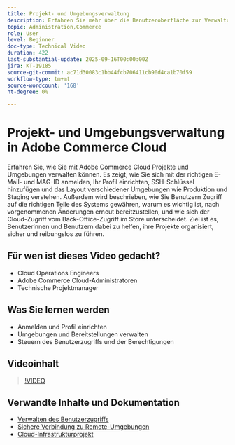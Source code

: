 ```yaml
---
title: Projekt- und Umgebungsverwaltung
description: Erfahren Sie mehr über die Benutzeroberfläche zur Verwaltung von Projekten und Umgebungen in Adobe Commerce Cloud
topic: Administration,Commerce
role: User
level: Beginner
doc-type: Technical Video
duration: 422
last-substantial-update: 2025-09-16T00:00:00Z
jira: KT-19185
source-git-commit: ac71d30083c1bb44fcb706411cb90d4ca1b70f59
workflow-type: tm+mt
source-wordcount: '168'
ht-degree: 0%

---
```



# Projekt- und Umgebungsverwaltung in Adobe Commerce Cloud

Erfahren Sie, wie Sie mit Adobe Commerce Cloud Projekte und Umgebungen verwalten können. Es zeigt, wie Sie sich mit der richtigen E-Mail- und MAG-ID anmelden, Ihr Profil einrichten, SSH-Schlüssel hinzufügen und das Layout verschiedener Umgebungen wie Produktion und Staging verstehen. Außerdem wird beschrieben, wie Sie Benutzern Zugriff auf die richtigen Teile des Systems gewähren, warum es wichtig ist, nach vorgenommenen Änderungen erneut bereitzustellen, und wie sich der Cloud-Zugriff vom Back-Office-Zugriff im Store unterscheidet. Ziel ist es, Benutzerinnen und Benutzern dabei zu helfen, ihre Projekte organisiert, sicher und reibungslos zu führen.

## Für wen ist dieses Video gedacht?

* Cloud Operations Engineers
* Adobe Commerce Cloud-Administratoren
* Technische Projektmanager

## Was Sie lernen werden

* Anmelden und Profil einrichten
* Umgebungen und Bereitstellungen verwalten
* Steuern des Benutzerzugriffs und der Berechtigungen

## Videoinhalt

>[!VIDEO](https://video.tv.adobe.com/v/3474960/?learn=on&enablevpops)

## Verwandte Inhalte und Dokumentation

* [Verwalten des Benutzerzugriffs](https://experienceleague.adobe.com/de/docs/commerce-on-cloud/user-guide/project/user-access)
* [Sichere Verbindung zu Remote-Umgebungen](https://experienceleague.adobe.com/de/docs/commerce-on-cloud/user-guide/develop/secure-connections)
* [Cloud-Infrastrukturprojekt](https://experienceleague.adobe.com/de/docs/commerce-on-cloud/user-guide/project/overview)

